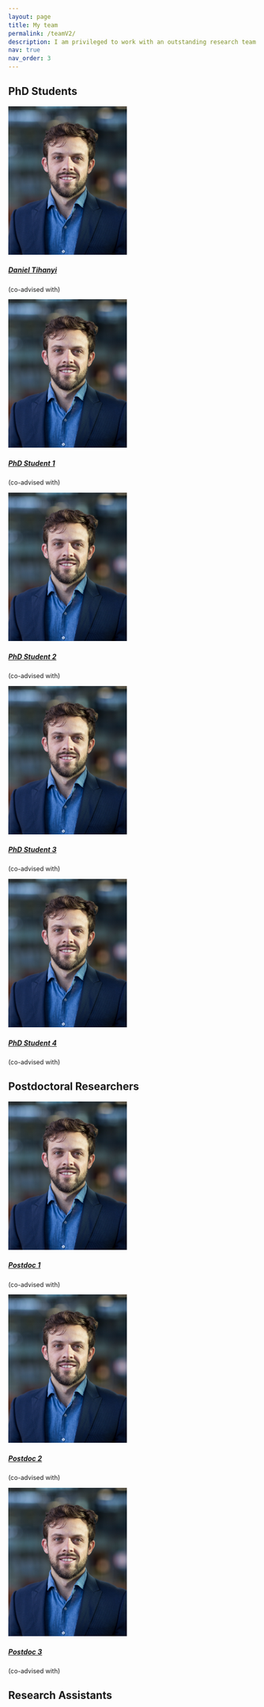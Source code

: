 ```yaml
---
layout: page
title: My team
permalink: /teamV2/
description: I am privileged to work with an outstanding research team! We're rapidly growing in size, with everyone either formally co-advised or integrated through various collaborations.
nav: true
nav_order: 3
---
```


<div class="container">
  <!-- PhD Students -->
  <h2 class="mt-5 mb-4">PhD Students</h2>
  <div class="row g-4">
    <div class="col-md-3">
      <div class="card h-100 text-center border-0">
        <img src="/assets/img/prof_pic.jpg" class="card-img-top" alt="Daniel Tihanyi" style="object-fit: cover; height: 300px;">
        <div class="card-body">
          <h5 class="card-title mb-1"><a href="https://www.kth.se/profile/tihanyi?l=en" target="_blank">Daniel Tihanyi</a></h5>
          <p class="text-muted" style="font-size: 0.9em;">(co-advised with)</p>
        </div>
      </div>
    </div>
    <div class="col-md-3">
      <div class="card h-100 text-center border-0">
        <img src="/assets/img/prof_pic.jpg" class="card-img-top" alt="PhD Student 1" style="object-fit: cover; height: 300px;">
        <div class="card-body">
          <h5 class="card-title mb-1"><a href="#" target="_blank">PhD Student 1</a></h5>
          <p class="text-muted" style="font-size: 0.9em;">(co-advised with)</p>
        </div>
      </div>
    </div>
    <div class="col-md-3">
      <div class="card h-100 text-center border-0">
        <img src="/assets/img/prof_pic.jpg" class="card-img-top" alt="PhD Student 2" style="object-fit: cover; height: 300px;">
        <div class="card-body">
          <h5 class="card-title mb-1"><a href="#" target="_blank">PhD Student 2</a></h5>
          <p class="text-muted" style="font-size: 0.9em;">(co-advised with)</p>
        </div>
      </div>
    </div>
    <div class="col-md-3">
      <div class="card h-100 text-center border-0">
        <img src="/assets/img/prof_pic.jpg" class="card-img-top" alt="PhD Student 3" style="object-fit: cover; height: 300px;">
        <div class="card-body">
          <h5 class="card-title mb-1"><a href="#" target="_blank">PhD Student 3</a></h5>
          <p class="text-muted" style="font-size: 0.9em;">(co-advised with)</p>
        </div>
      </div>
    </div>
    <div class="col-md-3">
      <div class="card h-100 text-center border-0">
        <img src="/assets/img/prof_pic.jpg" class="card-img-top" alt="PhD Student 4" style="object-fit: cover; height: 300px;">
        <div class="card-body">
          <h5 class="card-title mb-1"><a href="#" target="_blank">PhD Student 4</a></h5>
          <p class="text-muted" style="font-size: 0.9em;">(co-advised with)</p>
        </div>
      </div>
    </div>
  </div>

  <!-- Postdocs -->
  <h2 class="mt-5 mb-4">Postdoctoral Researchers</h2>
  <div class="row g-4">
    <div class="col-md-3">
      <div class="card h-100 text-center border-0">
        <img src="/assets/img/prof_pic.jpg" class="card-img-top" alt="Postdoc 1" style="object-fit: cover; height: 300px;">
        <div class="card-body">
          <h5 class="card-title mb-1"><a href="#" target="_blank">Postdoc 1</a></h5>
          <p class="text-muted" style="font-size: 0.9em;">(co-advised with)</p>
        </div>
      </div>
    </div>
    <div class="col-md-3">
      <div class="card h-100 text-center border-0">
        <img src="/assets/img/prof_pic.jpg" class="card-img-top" alt="Postdoc 2" style="object-fit: cover; height: 300px;">
        <div class="card-body">
          <h5 class="card-title mb-1"><a href="#" target="_blank">Postdoc 2</a></h5>
          <p class="text-muted" style="font-size: 0.9em;">(co-advised with)</p>
        </div>
      </div>
    </div>
    <div class="col-md-3">
      <div class="card h-100 text-center border-0">
        <img src="/assets/img/prof_pic.jpg" class="card-img-top" alt="Postdoc 3" style="object-fit: cover; height: 300px;">
        <div class="card-body">
          <h5 class="card-title mb-1"><a href="#" target="_blank">Postdoc 3</a></h5>
          <p class="text-muted" style="font-size: 0.9em;">(co-advised with)</p>
        </div>
      </div>
    </div>
  </div>

  <!-- Research Assistants -->
  <h2 class="mt-5 mb-4">Research Assistants</h2>
  <div class="row g-4">
    <!-- Add cards here -->
  </div>
</div>

